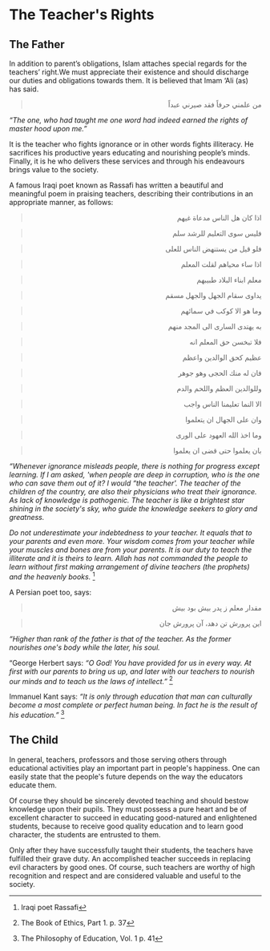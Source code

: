 The Teacher's Rights
====================

The Father
----------

In addition to parent’s obligations, Islam attaches special regards for
the teachers’ right.We must appreciate their existence and should
discharge our duties and obligations towards them. It is believed that
Imam ‘Ali (as) has said.

<blockquote dir="rtl">
  <p>
من علمني حرفاً فقد صيرني عبداً
  </p>
</blockquote>

*“The one, who had taught me one word had indeed earned the rights of
master hood upon me.”*

It is the teacher who fights ignorance or in other words fights
illiteracy. He sacrifices his productive years educating and nourishing
people’s minds. Finally, it is he who delivers these services and
through his endeavours brings value to the society.

A famous Iraqi poet known as Rassafi has written a beautiful and
meaningful poem in praising teachers, describing their contributions in
an appropriate manner, as follows:

<blockquote dir="rtl">
  <p>
اذا كان هل الناس مدعاة غيهم
  </p>
</blockquote>

<blockquote dir="rtl">
  <p>
فليس سوى التعليم للرشد سلم
  </p>
</blockquote>

<blockquote dir="rtl">
  <p>
فلو قيل من يستنهض الناس للعلى
  </p>
</blockquote>

<blockquote dir="rtl">
  <p>
اذا ساء محياهم لقلت المعلم
  </p>
</blockquote>

<blockquote dir="rtl">
  <p>
معلم ابناء البلاد طبيبهم
  </p>
</blockquote>

<blockquote dir="rtl">
  <p>
يداوى سقام الجهل والجهل مسقم
  </p>
</blockquote>

<blockquote dir="rtl">
  <p>
وما هو الا كوكب في سمائهم
  </p>
</blockquote>

<blockquote dir="rtl">
  <p>
به يهتدى السارى الى المجد منهم
  </p>
</blockquote>

<blockquote dir="rtl">
  <p>
فلا تبخسن حق المعلم انه
  </p>
</blockquote>

<blockquote dir="rtl">
  <p>
عظيم كحق الوالدين واعظم
  </p>
</blockquote>

<blockquote dir="rtl">
  <p>
فان له منك الحجى وهو جوهر
  </p>
</blockquote>

<blockquote dir="rtl">
  <p>
وللوالدين العظم واللحم والدم
  </p>
</blockquote>

<blockquote dir="rtl">
  <p>
الا النما تعليمنا الناس واجب
  </p>
</blockquote>

<blockquote dir="rtl">
  <p>
وان على الجهال ان يتعلموا
  </p>
</blockquote>

<blockquote dir="rtl">
  <p>
وما اخذ الله العهود على الورى
  </p>
</blockquote>

<blockquote dir="rtl">
  <p>
بان يعلموا حتى قضى ان يعلموا
  </p>
</blockquote>

*“Whenever ignorance misleads people, there is nothing for progress
except learning. If I am asked, 'when people are deep in corruption, who
is the one who can save them out of it? I would “the teacher'. The
teacher of the children of the country, are also their physicians who*
*treat their ignorance. As lack of knowledge is pathogenic. The teacher
is like a brightest star shining in the society's sky, who guide the
knowledge seekers to glory and greatness.*

*Do not underestimate your indebtedness to your teacher. It equals that
to your parents and even more. Your wisdom comes from your teacher while
your muscles and bones are from your parents. It is our duty to teach
the illiterate and it is theirs to learn. Allah has not commanded the
people to learn without first making* *arrangement of divine teachers
(the prophets) and the heavenly books.* [^1]

A Persian poet too, says:

<blockquote dir="rtl">
  <p>
مقدار معلم ز پدر بيش بود بيش
  </p>
</blockquote>

<blockquote dir="rtl">
  <p>
اين پرورش تن دهد، آن پرورش جان
  </p>
</blockquote>

*“Higher than rank of the father is that of the teacher. As the former
nourishes one's body* *while the later, his soul.*

“George Herbert says: *“O God! You have provided for us in every way. At
first with our parents to bring us up, and later with our teachers to
nourish our minds and to teach us the laws of intellect.”* [^2]

Immanuel Kant says: *“It is only through education that man can
culturally become a most complete or perfect human being. In fact he is
the result of his education.”* [^3]

The Child
---------

In general, teachers, professors and those serving others through
educational activities play an important part in people's happiness. One
can easily state that the people's future depends on the way the
educators educate them.

Of course they should be sincerely devoted teaching and should bestow
knowledge upon their pupils. They must possess a pure heart and be of
excellent character to succeed in educating good-natured and enlightened
students, because to receive good quality education and to learn good
character, the students are entrusted to them.

Only after they have successfully taught their students, the teachers
have fulfilled their grave duty. An accomplished teacher succeeds in
replacing evil characters by good ones. Of course, such teachers are
worthy of high recognition and respect and are considered valuable and
useful to the society.

[^1]: Iraqi poet Rassafi

[^2]: The Book of Ethics, Part 1. p. 37

[^3]: The Philosophy of Education, Vol. 1 p. 41


